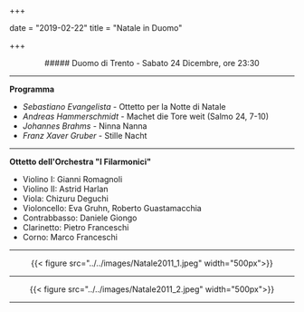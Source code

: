 ﻿+++

date = "2019-02-22"
title = "Natale in Duomo"

+++

<center>
##### Duomo di Trento - Sabato 24 Dicembre, ore 23:30
</center>

---

**Programma**

* *Sebastiano Evangelista* -  Ottetto per la Notte di Natale
* *Andreas Hammerschmidt* - Machet die Tore weit (Salmo 24, 7-10)
* *Johannes Brahms* - Ninna Nanna
* *Franz Xaver Gruber* - Stille Nacht

---

**Ottetto dell'Orchestra "I Filarmonici"**

* Violino I: Gianni Romagnoli
* Violino II: Astrid Harlan
* Viola: Chizuru Deguchi
* Violoncello: Eva Gruhn, Roberto Guastamacchia
* Contrabbasso: Daniele Giongo
* Clarinetto: Pietro Franceschi
* Corno: Marco Franceschi


---

<center>

{{< figure src="../../images/Natale2011_1.jpeg" width="500px">}}

---

{{< figure src="../../images/Natale2011_2.jpeg" width="500px">}}


---

</center>
   
